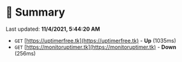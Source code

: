 # 📖 Summary
Last updated: **11/4/2021, 5:44:20 AM**

- `GET` [https://uptimerfree.tk](https://uptimerfree.tk) - **Up** (1035ms)
- `GET` [https://monitoruptimer.tk](https://monitoruptimer.tk) - **Down** (256ms)
